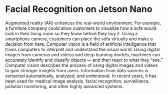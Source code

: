 # Facial Recognition on Jetson Nano


Augmented reality (AR) enhances the real-world environment. For example, a furniture company could allow customers to visualize how a sofa would look in their living room so they know before they buy it. Using a smartphone camera, customers can place the sofa virtually and make a decision from here. Computer vision is a field of artificial intelligence that trains computers to interpret and understand the visual world. Using digital images from cameras and videos and deep learning models, machines can accurately identify and classify objects — and then react to what they “see.” Computer vision describes the process of using digital images and videos to gain stronger insights from users. Information from data sources is extracted automatically, analyzed, and understood. In recent years, it has been used for medical image analysis, facial recognition, surveillance, pollution monitoring, and other highly advanced systems.


 
